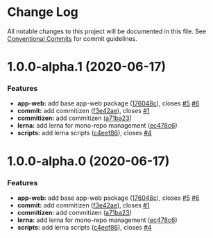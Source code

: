 # Change Log

All notable changes to this project will be documented in this file.
See [Conventional Commits](https://conventionalcommits.org) for commit guidelines.

# 1.0.0-alpha.1 (2020-06-17)


### Features

* **app-web:** add base app-web package ([176048c](https://github.com/joshvillahermosa/code-template-r/commit/176048c771b63f318f8acc954b49e71cb3e3672e)), closes [#5](https://github.com/joshvillahermosa/code-template-r/issues/5) [#6](https://github.com/joshvillahermosa/code-template-r/issues/6)
* **commit:** add commitizen ([f3e42ae](https://github.com/joshvillahermosa/code-template-r/commit/f3e42ae48d0206376062fbe5c492a1a0ab80fbe0)), closes [#1](https://github.com/joshvillahermosa/code-template-r/issues/1)
* **commitizen:** add commitizen ([a71ba23](https://github.com/joshvillahermosa/code-template-r/commit/a71ba23c8552e4178c781af64d524ebe93f741fe))
* **lerna:** add lerna for mono-repo management ([ec478c6](https://github.com/joshvillahermosa/code-template-r/commit/ec478c6a970e86bfa0d30b29513da33aee3ebe3b))
* **scripts:** add lerna scripts ([c4eef86](https://github.com/joshvillahermosa/code-template-r/commit/c4eef8699afb4249392e753c9410dafcd68352d7)), closes [#4](https://github.com/joshvillahermosa/code-template-r/issues/4)





# 1.0.0-alpha.0 (2020-06-17)


### Features

* **app-web:** add base app-web package ([176048c](https://github.com/joshvillahermosa/code-template-r/commit/176048c771b63f318f8acc954b49e71cb3e3672e)), closes [#5](https://github.com/joshvillahermosa/code-template-r/issues/5) [#6](https://github.com/joshvillahermosa/code-template-r/issues/6)
* **commit:** add commitizen ([f3e42ae](https://github.com/joshvillahermosa/code-template-r/commit/f3e42ae48d0206376062fbe5c492a1a0ab80fbe0)), closes [#1](https://github.com/joshvillahermosa/code-template-r/issues/1)
* **commitizen:** add commitizen ([a71ba23](https://github.com/joshvillahermosa/code-template-r/commit/a71ba23c8552e4178c781af64d524ebe93f741fe))
* **lerna:** add lerna for mono-repo management ([ec478c6](https://github.com/joshvillahermosa/code-template-r/commit/ec478c6a970e86bfa0d30b29513da33aee3ebe3b))
* **scripts:** add lerna scripts ([c4eef86](https://github.com/joshvillahermosa/code-template-r/commit/c4eef8699afb4249392e753c9410dafcd68352d7)), closes [#4](https://github.com/joshvillahermosa/code-template-r/issues/4)

